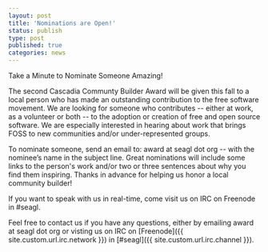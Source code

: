 ```yaml
---
layout: post
title: 'Nominations are Open!'
status: publish
type: post
published: true
categories: news
---
```


Take a Minute to Nominate Someone Amazing!

The second Cascadia Communty Builder Award will be given this fall to a local person who has made an outstanding contribution to the free software movement. We are looking for someone who contributes -- either at work, as a volunteer or both -- to the adoption or creation of free and open source software. We are especially interested in hearing about work that brings FOSS to new communities and/or under-represented groups. 

To nominate someone, send an email to: award at seagl dot org -- with the nominee’s name in the subject line. Great nominations will include some links to the person's work and/or two or three sentences about why you find them inspiring. Thanks in advance for helping us honor a local community builder!

If you want to speak with us in real-time, come visit us on IRC on Freenode in #seagl. 


Feel free to contact us if you have any questions, either by
emailing award at seagl dot org
or visting us on IRC on
[Freenode]({{ site.custom.url.irc.network }}) in
[#seagl]({{ site.custom.url.irc.channel }}). 
